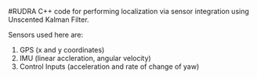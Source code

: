#RUDRA
C++ code for performing localization via sensor integration using Unscented Kalman Filter. 

Sensors used here are:
1. GPS (x and y coordinates)
2. IMU (linear accleration, angular velocity)
3. Control Inputs (acceleration and rate of change of yaw)


